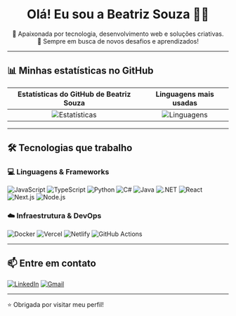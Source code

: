 <h1 align="center">Olá! Eu sou a Beatriz Souza 👩‍💻</h1>

<p align="center">
🌟 Apaixonada por tecnologia, desenvolvimento web e soluções criativas.<br>
🎯 Sempre em busca de novos desafios e aprendizados!
</p>

---

## 📊 Minhas estatísticas no GitHub

| Estatísticas do GitHub de Beatriz Souza | Linguagens mais usadas |
|:--:|:--:|
| ![Estatísticas](https://github-readme-stats.vercel.app/api?username=souzabweatriz&show_icons=true&theme=dark&hide=issues) | ![Linguagens](https://github-readme-stats.vercel.app/api/top-langs/?username=souzabweatriz&layout=compact&theme=dark) |

---

## 🛠️ Tecnologias que trabalho

### 💻 Linguagens & Frameworks

![JavaScript](https://img.shields.io/badge/-JavaScript-F7DF1E?style=for-the-badge&logo=javascript&logoColor=black)
![TypeScript](https://img.shields.io/badge/-TypeScript-3178C6?style=for-the-badge&logo=typescript&logoColor=white)
![Python](https://img.shields.io/badge/-Python-3776AB?style=for-the-badge&logo=python&logoColor=white)
![C#](https://img.shields.io/badge/-C%23-239120?style=for-the-badge&logo=c-sharp&logoColor=white)
![Java](https://img.shields.io/badge/-Java-007396?style=for-the-badge&logo=java&logoColor=white)
![.NET](https://img.shields.io/badge/-.NET-512BD4?style=for-the-badge&logo=dotnet&logoColor=white)
![React](https://img.shields.io/badge/-React-61DAFB?style=for-the-badge&logo=react&logoColor=black)
![Next.js](https://img.shields.io/badge/-Next.js-000000?style=for-the-badge&logo=next.js&logoColor=white)
![Node.js](https://img.shields.io/badge/-Node.js-339933?style=for-the-badge&logo=node.js&logoColor=white)

### ☁️ Infraestrutura & DevOps

![Docker](https://img.shields.io/badge/-Docker-2496ED?style=for-the-badge&logo=docker&logoColor=white)
![Vercel](https://img.shields.io/badge/-Vercel-000000?style=for-the-badge&logo=vercel&logoColor=white)
![Netlify](https://img.shields.io/badge/-Netlify-00C7B7?style=for-the-badge&logo=netlify&logoColor=white)
![GitHub Actions](https://img.shields.io/badge/-GitHub%20Actions-2088FF?style=for-the-badge&logo=github-actions&logoColor=white)

---

## 📫 Entre em contato

[![LinkedIn](https://img.shields.io/badge/-LinkedIn-0A66C2?style=for-the-badge&logo=linkedin&logoColor=white)](https://linkedin.com/in/seuperfil)
[![Gmail](https://img.shields.io/badge/-Email-D14836?style=for-the-badge&logo=gmail&logoColor=white)](mailto:seuemail@gmail.com)

---

⭐ Obrigada por visitar meu perfil!
